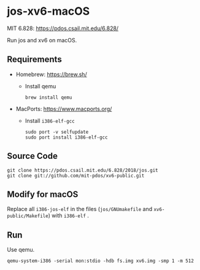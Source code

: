 # jos-xv6-macOS

MIT 6.828: https://pdos.csail.mit.edu/6.828/

Run jos and xv6 on macOS.

## Requirements

- Homebrew: https://brew.sh/

  - Install qemu

    ```shell
    brew install qemu
    ```

- MacPorts: https://www.macports.org/

  - Install `i386-elf-gcc`

    ```shell
    sudo port -v selfupdate
    sudo port install i386-elf-gcc
    ```

## Source Code

```shell
git clone https://pdos.csail.mit.edu/6.828/2018/jos.git
git clone git://github.com/mit-pdos/xv6-public.git
```

## Modify for macOS

Replace all `i386-jos-elf` in the files (`jos/GNUmakefile` and `xv6-public/Makefile`) with `i386-elf` .

## Run

Use qemu.

```shell
qemu-system-i386 -serial mon:stdio -hdb fs.img xv6.img -smp 1 -m 512
```

